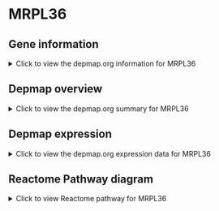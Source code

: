 <h1>MRPL36</h1>

<h2>Gene information</h2>
<details>
  <summary>Click to view the depmap.org information for MRPL36</summary>
  <iframe src="https://depmap.org/portal/gene/MRPL36?tab=about" style="border:none;width:100%;height:800px"></iframe>
</details>

<h2>Depmap overview</h2>
<details>
  <summary>Click to view the depmap.org summary for MRPL36</summary>
  <iframe src="https://depmap.org/portal/gene/MRPL36?tab=overview" style="border:none;width:100%;height:800px"></iframe>
</details>

<h2>Depmap expression</h2>
<details>
  <summary>Click to view the depmap.org expression data for MRPL36</summary>
  <iframe src="https://depmap.org/portal/gene/MRPL36?tab=characterization" style="border:none;width:100%;height:800px"></iframe>
</details>



<h2>Reactome Pathway diagram</h2>
<details>
  <summary>Click to view Reactome pathway for MRPL36</summary>
  <p>Mitochondrial translation termination</p>
  <iframe src="https://reactome.org/PathwayBrowser/#/R-HSA-5419276" style="border:none;width:100%;height:800px"></iframe>
</details>



